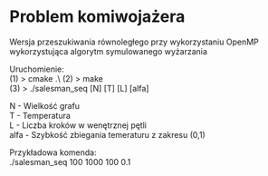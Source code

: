 # Problem komiwojażera
Wersja przeszukiwania równoległego przy wykorzystaniu OpenMP 
wykorzystująca algorytm symulowanego wyżarzania

Uruchomienie:\
(1) > cmake .\ 
(2) > make\
(3) > ./salesman_seq [N] [T] [L] [alfa]

N - Wielkość grafu\
T - Temperatura\
L - Liczba kroków w wenętrznej pętli\
alfa - Szybkość zbiegania temeraturu z zakresu (0,1)

Przykładowa komenda:\
./salesman_seq 100 1000 100 0.1
